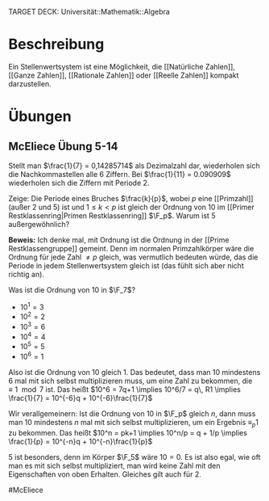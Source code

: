 TARGET DECK: Universität::Mathematik::Algebra

# Beschreibung
Ein Stellenwertsystem ist eine Möglichkeit, die [[Natürliche Zahlen]], [[Ganze Zahlen]], [[Rationale Zahlen]] oder [[Reelle Zahlen]] kompakt darzustellen.

# Übungen
## McEliece Übung 5-14
Stellt man $\frac{1}{7} = 0,14285714$ als Dezimalzahl dar, wiederholen sich die Nachkommastellen alle $6$ Ziffern. Bei $\frac{1}{11} = 0.090909$ wiederholen sich die Ziffern mit Periode $2$.

Zeige: Die Periode eines Bruches $\frac{k}{p}$, wobei $p$ eine [[Primzahl]] (außer $2$ und $5$) ist und $1 \leq k < p$ ist gleich der Ordnung von $10$ im [[Primer Restklassenring|Primen Restklassenring]] $\F_p$. Warum ist $5$ außergewöhnlich?

**Beweis:**
Ich denke mal, mit Ordnung ist die Ordnung in der [[Prime Restklassengruppe]] gemeint. Denn im normalen Primzahlkörper wäre die Ordnung für jede Zahl $\neq p$ gleich, was vermutlich bedeuten würde, das die Periode in jedem Stellenwertsystem gleich ist (das fühlt sich aber nicht richtig an).

Was ist die Ordnung von $10$ in $\F_7$?
- $10^1 = 3$
- $10^2 = 2$
- $10^3 = 6$
- $10^4 = 4$
- $10^5 = 5$
- $10^6 = 1$

Also ist die Ordnung von $10$ gleich $1$.
Das bedeutet, dass man $10$ mindestens $6$ mal mit sich selbst multiplizieren muss, um eine Zahl zu bekommen, die $\equiv 1\mod 7$ ist.
Das heißt $10^6 = 7q+1 \implies 10^6/7 = q\, R1 \implies \frac{1}{7} = 10^{-6}q + 10^{-6}\frac{1}{7}$

Wir verallgemeinern: Ist die Ordnung von $10$ in $\F_p$ gleich $n$, dann muss man $10$ mindestens $n$ mal mit sich selbst multiplizieren, um ein Ergebnis $\equiv_p 1$ zu bekommen.
Das heißt $10^n = pk+1 \implies 10^n/p = q + 1/p \implies \frac{1}{p} = 10^{-n}q + 10^{-n}\frac{1}{p}$

$5$ ist besonders, denn im Körper $\F_5$ wäre $10 = 0$. Es ist also egal, wie oft man es mit sich selbst multipliziert, man wird keine Zahl mit den Eigenschaften von oben Erhalten. Gleiches gilt auch für $2$.

$\newcommand{\Q}{\mathbb Q}$
$\newcommand{\R}{\mathbb R}$
$\newcommand{\C}{\mathbb C}$
$\newcommand{\F}{\mathbb F}$
$\newcommand{\Z}{\mathbb Z}$
$\newcommand{\N}{\mathbb N}$
$\newcommand{\a}{\alpha}$

#McEliece 


